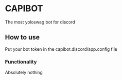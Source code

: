 # CAPIBOT 

The most yoloswag bot for discord

## How to use

Put your bot token in the capibot.discord/app.config file

### Functionality

Absolutely nothing

